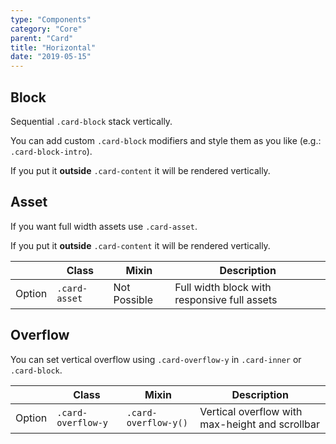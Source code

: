 ```yaml
---
type: "Components"
category: "Core"
parent: "Card"
title: "Horizontal"
date: "2019-05-15"
---
```


## Block

Sequential `.card-block` stack vertically.

<demo>
  <demovanilla src="vanilla/components/core/card/horizontal-multiple">
  </demovanilla>
</demo>

You can add custom `.card-block` modifiers and style them as you like (e.g.: `.card-block-intro`).

If you put it **outside** `.card-content` it will be rendered vertically.

<demo>
  <demovanilla src="vanilla/components/core/card/horizontal-block">
  </demovanilla>
</demo>

## Asset

If you want full width assets use `.card-asset`.

If you put it **outside** `.card-content` it will be rendered vertically.

<div class="table-scroll">

|                         | Class                                     | Mixin                         | Description                   |
| ----------------------- | ----------------------------------------- | ----------------------------- | ----------------------------- |
| Option                  | `.card-asset`                | Not Possible        | Full width block with responsive full assets            |

</div>

<demo>
  <demovanilla src="vanilla/components/core/card/horizontal-asset">
  </demovanilla>
</demo>

## Overflow

You can set vertical overflow using `.card-overflow-y` in `.card-inner` or `.card-block`.

<div class="table-scroll">

|                         | Class                                     | Mixin                         | Description                   |
| ----------------------- | ----------------------------------------- | ----------------------------- | ----------------------------- |
| Option                  | `.card-overflow-y`                | `.card-overflow-y()`        | Vertical overflow with max-height and scrollbar            |

</div>

<demo>
  <demovanilla src="vanilla/components/core/card/horizontal-overflow-y">
  </demovanilla>
</demo>
